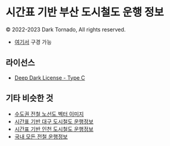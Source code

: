 # 시간표 기반 부산 도시철도 운행 정보
© 2022-2023 Dark Tornado, All rights reserved.

* [여기서](https://darktornado.github.io/BusanSubwayLive/) 구경 가능

## 라이선스
* [Deep Dark License - Type C](LICENSE.md)

## 기타 비슷한 것
- [수도권 전철 노선도 벡터 이미지](https://github.com/DarkTornado/MetroMapSVG)
- [시간표 기반 대구 도시철도 운행정보](https://github.com/DarkTornado/dtro)
- [시간표 기반 인천 도시철도 운행정보](https://github.com/DarkTornado/ictr)
- [국내 모든 전철 운행정보](https://darktornado.net/subway)
